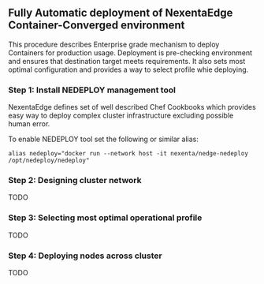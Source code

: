 ## Fully Automatic deployment of NexentaEdge Container-Converged environment
This procedure describes Enterprise grade mechanism to deploy Containers for production usage. Deployment is pre-checking environment and ensures that destination target meets requirements. It also sets most optimal configuration and provides a way to select profile whie deploying.

### Step 1: Install NEDEPLOY management tool
NexentaEdge defines set of well described Chef Cookbooks which provides easy way to deploy complex cluster infrastructure excluding possible human error.

To enable NEDEPLOY tool set the following or similar alias:
```
alias nedeploy="docker run --network host -it nexenta/nedge-nedeploy /opt/nedeploy/nedeploy"
```

### Step 2: Designing cluster network

TODO

### Step 3: Selecting most optimal operational profile

TODO

### Step 4: Deploying nodes across cluster

TODO
